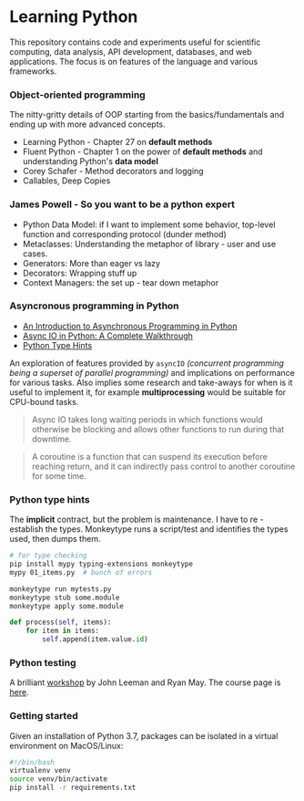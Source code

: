 # Learning Python

This repository contains code and experiments useful for scientific computing, data analysis, API development, databases, and web applications. The focus
 is on features of the language and various frameworks.


### Object-oriented programming

The nitty-gritty details of OOP starting from the basics/fundamentals and
 ending up with more advanced concepts.

* Learning Python - Chapter 27 on **default methods**
* Fluent Python - Chapter 1 on the power of **default methods** and
 understanding Python's **data model**
* Corey Schafer - Method decorators and logging
* Callables, Deep Copies


### James Powell - So you want to be a python expert

* Python Data Model: if I want to implement some behavior, top-level function
 and corresponding protocol (dunder method)
* Metaclasses: Understanding the metaphor of library - user and use cases.
* Generators: More than eager vs lazy
* Decorators: Wrapping stuff up
* Context Managers: the set up - tear down metaphor


### Asyncronous programming in Python

* [An Introduction to Asynchronous Programming in Python](https://medium.com/velotio-perspectives/an-introduction-to-asynchronous-programming-in-python-af0189a88bbb)
* [Async IO in Python: A Complete Walkthrough](https://realpython.com/async-io-python/)
* [Python Type Hints](https://www.youtube.com/watch?v=pMgmKJyWKn8)


An exploration of features provided by `asyncIO` *(concurrent programming
 being a superset of parallel programming)* and implications on
  performance for various tasks. Also implies some research and take-aways for
  when is it useful to implement it, for example **multiprocessing** would be
  suitable for CPU-bound tasks.

> Async IO takes long waiting periods in which
  functions would otherwise be blocking and allows other functions to run during
  that downtime.

> A coroutine is a function that can suspend its execution before reaching
> return, and it can indirectly pass control to another coroutine for some time.

### Python type hints

The **implicit** contract, but the problem is maintenance. I have to re
-establish the types. Monkeytype runs a script/test and identifies the types
 used, then dumps them.

```bash
# for type checking
pip install mypy typing-extensions monkeytype
mypy 01_items.py  # bunch of errors

monkeytype run mytests.py
monkeytype stub some.module
monkeytype apply some.module
```

```python
def process(self, items):
    for item in items:
        self.append(item.value.id)
```

### Python testing

A brilliant [workshop](https://www.youtube.com/watch?v=LX2ksGYXJ80&t=3750s) by John Leeman and Ryan May. The course page is [here](https://leemangeophysicalllc.github.io/testing-with-python/).


### Getting started
Given an installation of Python 3.7, packages can be isolated in a virtual
 environment on MacOS/Linux:

```bash
#!/bin/bash
virtualenv venv
source venv/bin/activate
pip install -r requirements.txt
```
